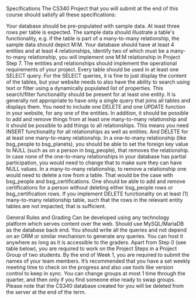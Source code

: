Specifications
The CS340 Project that you will submit at the end of this course should satisfy all these specifications:

Your database should be pre-populated with sample data. At least three rows per table is expected. The sample data should illustrate a table's functionality, e.g. if the table is part of a many-to-many relationship, the sample data should depict M:M.
Your database should have at least 4 entities and at least 4 relationships, identify two of which must be a many-to-many relationship, you will implement one M:M relationship in Project Step 7.  The entities and relationships should implement the operational requirements of your project.
Every table should be used in at least one SELECT query. For the SELECT queries, it is fine to just display the content of the tables, but your website needs to also have the ability to search using text or filter using a dynamically populated list of properties. This search/filter functionality should be present for at least one entity. It is generally not appropriate to have only a single query that joins all tables and displays them.
You need to include one DELETE and one UPDATE function in your website, for any one of the entities. In addition, it should be possible to add and remove things from at least one many-to-many relationship and it should be possible to add things to all relationships. This means you need INSERT functionality for all relationships as well as entities. And DELETE for at least one many-to-many relationship.
In a one-to-many relationship (like bsg_people to bsg_planets), you should be able to set the foreign key value to NULL (such as on a person in bsg_people), that removes the relationship. In case none of the one-to-many relationships in your database has partial participation, you would need to change that to make sure they can have NULL values.
In a many-to-many relationship, to remove a relationship one would need to delete a row from a table. That would be the case with bsg_people and bsg_certifications. One should be able to add and remove certifications for a person without deleting either bsg_people rows or bsg_certification rows. If you implement DELETE functionality on at least (1) many-to-many relationship table, such that the rows in the relevant entity tables are not impacted, that is sufficient.
 

General Rules and Grading
Can be developed using any technology platform which serves content over the web.
Should use MySQL/MariaDB as the database back end.
You should write all the queries and not depend on an ORM or similar mechanism to generate any queries.
You can host it anywhere as long as it is accessible to the graders.
Apart from Step 0 (see table below), you are required to work on the Project Steps in a Project Group of two students. By the end of Week 1, you are required to submit the names of your team members. It’s recommended that you have a set weekly meeting time to check on the progress and also use tools like version control to keep in sync. You can change groups at most 1 time through the quarter, and then only if you find someone else ready to swap groups.
Please note that the CS340 database created for you will be deleted from the server at the end of the term.
